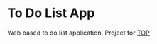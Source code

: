 # To Do List App
Web based to do list application. Project for [TOP](https://www.theodinproject.com/lessons-node-path-javascript-todo-list) 
